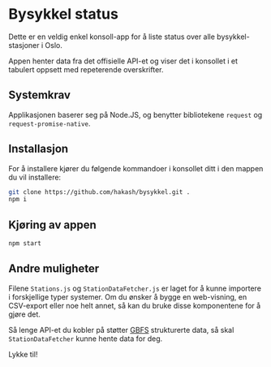 # Bysykkel status

Dette er en veldig enkel konsoll-app for å liste status over alle bysykkel-stasjoner i Oslo.

Appen henter data fra det offisielle API-et og viser det i konsollet i et tabulert oppsett med repeterende overskrifter.

## Systemkrav

Applikasjonen baserer seg på Node.JS, og benytter bibliotekene `request` og `request-promise-native`.

## Installasjon

For å installere kjører du følgende kommandoer i konsollet ditt i den mappen du vil installere:

```sh
git clone https://github.com/hakash/bysykkel.git .
npm i
```

## Kjøring av appen

```sh
npm start
```

## Andre muligheter

Filene `Stations.js` og `StationDataFetcher.js` er laget for å kunne importere i forskjellige typer systemer. Om du ønsker å bygge en web-visning, en CSV-export eller noe helt annet, så kan du bruke disse komponentene for å gjøre det.

Så lenge API-et du kobler på støtter [GBFS](https://github.com/NABSA/gbfs) strukturerte data, så skal `StationDataFetcher` kunne hente data for deg.

Lykke til!